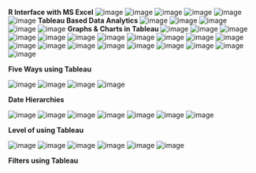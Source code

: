 **R Interface with MS Excel**
![image](https://github.com/princit/Data_Analysis_and_Bussiness_Intelligence/assets/29123911/6618d483-03c2-4bea-8c57-69f15c503b88)
![image](https://github.com/princit/Data_Analysis_and_Bussiness_Intelligence/assets/29123911/23a88b42-d80a-480d-87de-83290782ff1f)
![image](https://github.com/princit/Data_Analysis_and_Bussiness_Intelligence/assets/29123911/867134de-e81c-48e5-8748-2aff549d3170)
![image](https://github.com/princit/Data_Analysis_and_Bussiness_Intelligence/assets/29123911/86d11490-a823-4da2-a9ef-5a84af898331)
![image](https://github.com/princit/Data_Analysis_and_Bussiness_Intelligence/assets/29123911/51e8ac6a-42e9-463a-b7f7-330e277cc754)
![image](https://github.com/princit/Data_Analysis_and_Bussiness_Intelligence/assets/29123911/e700f560-bc3e-454a-b168-5052f1036d6c)
**Tableau Based Data Analytics**
![image](https://github.com/princit/Data_Analysis_and_Bussiness_Intelligence/assets/29123911/82ae28a1-1f06-4533-8701-c49e24960323)
![image](https://github.com/princit/Data_Analysis_and_Bussiness_Intelligence/assets/29123911/694c75d5-dd2a-4649-9e0f-80c09c31188f)
![image](https://github.com/princit/Data_Analysis_and_Bussiness_Intelligence/assets/29123911/3b8b7a85-2543-4d11-97e9-3cbc54bc06cb)
![image](https://github.com/princit/Data_Analysis_and_Bussiness_Intelligence/assets/29123911/069ad5c3-90fa-46e9-9a44-3911252ef616)
![image](https://github.com/princit/Data_Analysis_and_Bussiness_Intelligence/assets/29123911/854f72d2-bfe3-464e-bb3d-6ca67ea9a248)
**Graphs & Charts in Tableau**
![image](https://github.com/princit/Data_Analysis_and_Bussiness_Intelligence/assets/29123911/afd15469-128f-4b2f-b5c5-cb4738d3b05f)
![image](https://github.com/princit/Data_Analysis_and_Bussiness_Intelligence/assets/29123911/783cf469-7e7c-444a-9426-b92cb25fee2c)
![image](https://github.com/princit/Data_Analysis_and_Bussiness_Intelligence/assets/29123911/de563229-7672-47dd-8b14-a399cfa250a3)
![image](https://github.com/princit/Data_Analysis_and_Bussiness_Intelligence/assets/29123911/baa5c24c-76c8-4065-9b64-b5cbdc2b0eea)
![image](https://github.com/princit/Data_Analysis_and_Bussiness_Intelligence/assets/29123911/e6fa9a25-2390-47a0-885d-a2d654e01436)
![image](https://github.com/princit/Data_Analysis_and_Bussiness_Intelligence/assets/29123911/a59996a3-7c26-498a-b6b2-7a2a899eda31)
![image](https://github.com/princit/Data_Analysis_and_Bussiness_Intelligence/assets/29123911/f8933cdd-e2ff-4110-954e-8179a50d98b9)
![image](https://github.com/princit/Data_Analysis_and_Bussiness_Intelligence/assets/29123911/6714847e-b211-4da0-9ccf-e328fde594fc)
![image](https://github.com/princit/Data_Analysis_and_Bussiness_Intelligence/assets/29123911/ac3e25c7-b487-4ea6-9aeb-90020f041ada)
![image](https://github.com/princit/Data_Analysis_and_Bussiness_Intelligence/assets/29123911/6248a64d-642e-45b2-bead-aa350e671ab7)
![image](https://github.com/princit/Data_Analysis_and_Bussiness_Intelligence/assets/29123911/bc347e19-4018-4afd-aaf4-ad9bce68bc91)
![image](https://github.com/princit/Data_Analysis_and_Bussiness_Intelligence/assets/29123911/c5a64895-e5ee-49a4-898f-95491bdca7a5)
![image](https://github.com/princit/Data_Analysis_and_Bussiness_Intelligence/assets/29123911/73d3a73d-c719-4d8f-9137-d2e1603a8ebf)
![image](https://github.com/princit/Data_Analysis_and_Bussiness_Intelligence/assets/29123911/eea2030a-8876-4f7e-9f8d-1652de404b98)
![image](https://github.com/princit/Data_Analysis_and_Bussiness_Intelligence/assets/29123911/11852d2f-72df-4f40-8db0-2ed15dcb78a4)
![image](https://github.com/princit/Data_Analysis_and_Bussiness_Intelligence/assets/29123911/6e5dd598-5bcb-4c1b-bc49-5c09fe7b85e5)
![image](https://github.com/princit/Data_Analysis_and_Bussiness_Intelligence/assets/29123911/6b7f2cc7-04f2-49da-a789-5acb5a329236)
![image](https://github.com/princit/Data_Analysis_and_Bussiness_Intelligence/assets/29123911/c2329c87-256e-4112-9f8c-6dbffcc700dc)
![image](https://github.com/princit/Data_Analysis_and_Bussiness_Intelligence/assets/29123911/60d7ce3a-9415-409f-9c17-c0325d8bd870)
![image](https://github.com/princit/Data_Analysis_and_Bussiness_Intelligence/assets/29123911/0955158f-989c-4c77-8c12-d6cbbbdae4f8)

**Five Ways using Tableau**

![image](https://github.com/princit/Data_Analysis_and_Bussiness_Intelligence/assets/29123911/a5d019df-bdf1-4dcc-9f77-c830b315e50d)
![image](https://github.com/princit/Data_Analysis_and_Bussiness_Intelligence/assets/29123911/e14186ef-8d95-4297-9fa9-5e772779fbb1)
![image](https://github.com/princit/Data_Analysis_and_Bussiness_Intelligence/assets/29123911/33a9f0e6-37e1-4f24-b85e-c6509e6fc349)
![image](https://github.com/princit/Data_Analysis_and_Bussiness_Intelligence/assets/29123911/39e8f69e-d837-454d-9306-4362c18c8acc)

**Date Hierarchies**

![image](https://github.com/princit/Data_Analysis_and_Bussiness_Intelligence/assets/29123911/fd3dfd64-9b0e-47e3-9493-d325910c7388)
![image](https://github.com/princit/Data_Analysis_and_Bussiness_Intelligence/assets/29123911/1f30e65e-d474-4467-b8f3-fc352eea5546)
![image](https://github.com/princit/Data_Analysis_and_Bussiness_Intelligence/assets/29123911/71504d49-f82e-4c53-a864-7834e8910fdc)
![image](https://github.com/princit/Data_Analysis_and_Bussiness_Intelligence/assets/29123911/6f3099ac-50a1-4df1-882f-cc8dd806d75c)
![image](https://github.com/princit/Data_Analysis_and_Bussiness_Intelligence/assets/29123911/93d5ae8c-637a-4235-bcd2-709a465f3700)
![image](https://github.com/princit/Data_Analysis_and_Bussiness_Intelligence/assets/29123911/3a9bd2b2-36a4-49aa-8026-ec54afe866e0)
![image](https://github.com/princit/Data_Analysis_and_Bussiness_Intelligence/assets/29123911/1c64e05e-7d24-4c44-a374-f0d3548a26be)

**Level of using Tableau**

![image](https://github.com/princit/Data_Analysis_and_Bussiness_Intelligence/assets/29123911/eb3e8a9d-4a35-4b45-8d8d-19e06fb4e2ee)
![image](https://github.com/princit/Data_Analysis_and_Bussiness_Intelligence/assets/29123911/8caec06d-28fa-4c9f-89d5-1fdcebe22d97)
![image](https://github.com/princit/Data_Analysis_and_Bussiness_Intelligence/assets/29123911/158608e4-144d-406f-ad64-4da43bbc2f3b)
![image](https://github.com/princit/Data_Analysis_and_Bussiness_Intelligence/assets/29123911/d2e4554f-f2b2-4cc0-ac92-206b57106f64)
![image](https://github.com/princit/Data_Analysis_and_Bussiness_Intelligence/assets/29123911/2754d021-48a4-4db1-9b76-ed5f5f3fc67a)
![image](https://github.com/princit/Data_Analysis_and_Bussiness_Intelligence/assets/29123911/41bc26e8-6e7f-410e-bf9e-dec24d58a089)

**Filters using Tableau**



